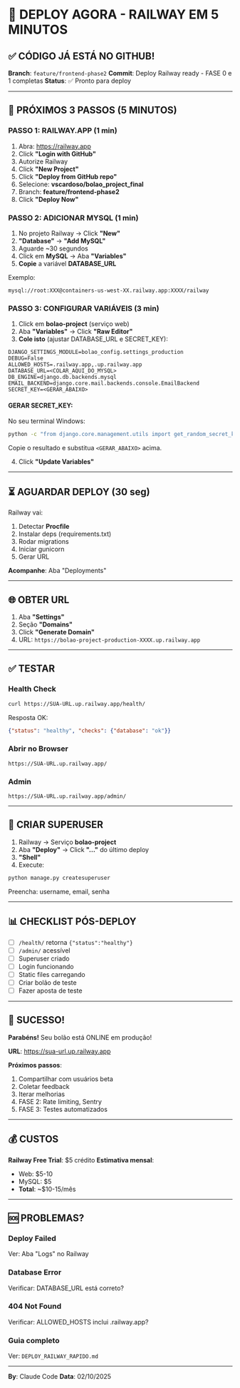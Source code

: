 # 🚀 DEPLOY AGORA - RAILWAY EM 5 MINUTOS

## ✅ CÓDIGO JÁ ESTÁ NO GITHUB!

**Branch**: `feature/frontend-phase2`
**Commit**: Deploy Railway ready - FASE 0 e 1 completas
**Status**: ✅ Pronto para deploy

---

## 🎯 PRÓXIMOS 3 PASSOS (5 MINUTOS)

### **PASSO 1: RAILWAY.APP** (1 min)

1. Abra: https://railway.app
2. Click **"Login with GitHub"**
3. Autorize Railway
4. Click **"New Project"**
5. Click **"Deploy from GitHub repo"**
6. Selecione: **vscardoso/bolao_project_final**
7. Branch: **feature/frontend-phase2**
8. Click **"Deploy Now"**

### **PASSO 2: ADICIONAR MYSQL** (1 min)

1. No projeto Railway → Click **"New"**
2. **"Database"** → **"Add MySQL"**
3. Aguarde ~30 segundos
4. Click em **MySQL** → Aba **"Variables"**
5. **Copie** a variável **DATABASE_URL**

Exemplo:
```
mysql://root:XXX@containers-us-west-XX.railway.app:XXXX/railway
```

### **PASSO 3: CONFIGURAR VARIÁVEIS** (3 min)

1. Click em **bolao-project** (serviço web)
2. Aba **"Variables"** → Click **"Raw Editor"**
3. **Cole isto** (ajustar DATABASE_URL e SECRET_KEY):

```env
DJANGO_SETTINGS_MODULE=bolao_config.settings_production
DEBUG=False
ALLOWED_HOSTS=.railway.app,.up.railway.app
DATABASE_URL=<COLAR_AQUI_DO_MYSQL>
DB_ENGINE=django.db.backends.mysql
EMAIL_BACKEND=django.core.mail.backends.console.EmailBackend
SECRET_KEY=<GERAR_ABAIXO>
```

#### **GERAR SECRET_KEY**:
No seu terminal Windows:
```bash
python -c "from django.core.management.utils import get_random_secret_key; print(get_random_secret_key())"
```

Copie o resultado e substitua `<GERAR_ABAIXO>` acima.

4. Click **"Update Variables"**

---

## ⏳ AGUARDAR DEPLOY (30 seg)

Railway vai:
1. Detectar **Procfile**
2. Instalar deps (requirements.txt)
3. Rodar migrations
4. Iniciar gunicorn
5. Gerar URL

**Acompanhe**: Aba "Deployments"

---

## 🌐 OBTER URL

1. Aba **"Settings"**
2. Seção **"Domains"**
3. Click **"Generate Domain"**
4. URL: `https://bolao-project-production-XXXX.up.railway.app`

---

## ✅ TESTAR

### Health Check
```bash
curl https://SUA-URL.up.railway.app/health/
```

Resposta OK:
```json
{"status": "healthy", "checks": {"database": "ok"}}
```

### Abrir no Browser
```
https://SUA-URL.up.railway.app/
```

### Admin
```
https://SUA-URL.up.railway.app/admin/
```

---

## 👤 CRIAR SUPERUSER

1. Railway → Serviço **bolao-project**
2. Aba **"Deploy"** → Click **"..."** do último deploy
3. **"Shell"**
4. Execute:
```bash
python manage.py createsuperuser
```

Preencha: username, email, senha

---

## 📊 CHECKLIST PÓS-DEPLOY

- [ ] `/health/` retorna `{"status":"healthy"}`
- [ ] `/admin/` acessível
- [ ] Superuser criado
- [ ] Login funcionando
- [ ] Static files carregando
- [ ] Criar bolão de teste
- [ ] Fazer aposta de teste

---

## 🎉 SUCESSO!

**Parabéns!** Seu bolão está ONLINE em produção!

**URL**: https://sua-url.up.railway.app

**Próximos passos**:
1. Compartilhar com usuários beta
2. Coletar feedback
3. Iterar melhorias
4. FASE 2: Rate limiting, Sentry
5. FASE 3: Testes automatizados

---

## 💰 CUSTOS

**Railway Free Trial**: $5 crédito
**Estimativa mensal**:
- Web: $5-10
- MySQL: $5
- **Total**: ~$10-15/mês

---

## 🆘 PROBLEMAS?

### Deploy Failed
Ver: Aba "Logs" no Railway

### Database Error
Verificar: DATABASE_URL está correto?

### 404 Not Found
Verificar: ALLOWED_HOSTS inclui .railway.app?

### Guia completo
Ver: `DEPLOY_RAILWAY_RAPIDO.md`

---

**By**: Claude Code
**Data**: 02/10/2025

